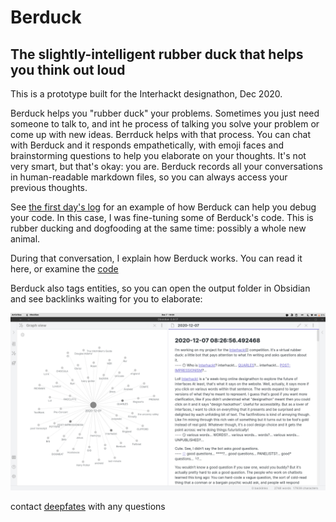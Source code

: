# Berduck

## The slightly-intelligent rubber duck that helps you think out loud

This is a prototype built for the Interhackt designathon, Dec 2020. 

Berduck helps you "rubber duck" your problems. Sometimes you just need someone to talk to, and int he process of talking you solve your problem or come up with new ideas. Berrduck helps with that process. You can chat with Berduck and it responds empathetically, with emoji faces and brainstorming questions to help you elaborate on your thoughts. 
It's not very smart, but that's okay: you are. Berduck records all your conversations in human-readable markdown files, so you can always access your previous thoughts.

See [the first day's log](output/2020-12-07.md) for an example of how Berduck can help you debug your code. In this case, I was fine-tuning some of Berduck's code. This is rubber ducking and dogfooding at the same time: possibly a whole new animal.

During that conversation, I explain how Berduck works. You can read it here, or examine the [code](app.py)

Berduck also tags entities, so you can open the output folder in Obsidian and see backlinks waiting for you to elaborate:

![screenshot of Berduck in Obsidian](screenshot.png)

contact [deepfates](twitter.com/deepfates) with any questions
